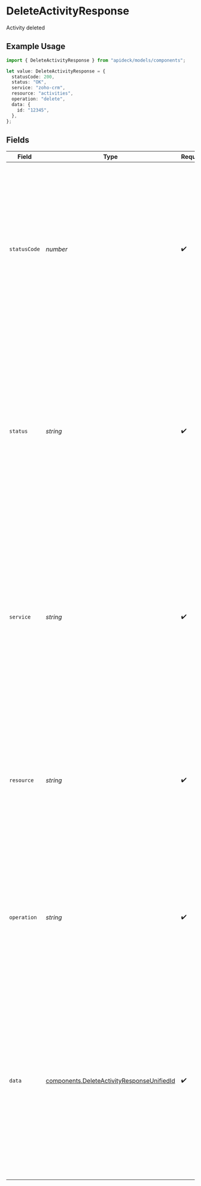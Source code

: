 # DeleteActivityResponse

Activity deleted

## Example Usage

```typescript
import { DeleteActivityResponse } from "apideck/models/components";

let value: DeleteActivityResponse = {
  statusCode: 200,
  status: "OK",
  service: "zoho-crm",
  resource: "activities",
  operation: "delete",
  data: {
    id: "12345",
  },
};
```

## Fields

| Field                                                                                                                                                                                                                                                                                                | Type                                                                                                                                                                                                                                                                                                 | Required                                                                                                                                                                                                                                                                                             | Description                                                                                                                                                                                                                                                                                          | Example                                                                                                                                                                                                                                                                                              |
| ---------------------------------------------------------------------------------------------------------------------------------------------------------------------------------------------------------------------------------------------------------------------------------------------------- | ---------------------------------------------------------------------------------------------------------------------------------------------------------------------------------------------------------------------------------------------------------------------------------------------------- | ---------------------------------------------------------------------------------------------------------------------------------------------------------------------------------------------------------------------------------------------------------------------------------------------------- | ---------------------------------------------------------------------------------------------------------------------------------------------------------------------------------------------------------------------------------------------------------------------------------------------------- | ---------------------------------------------------------------------------------------------------------------------------------------------------------------------------------------------------------------------------------------------------------------------------------------------------- |
| `statusCode`                                                                                                                                                                                                                                                                                         | *number*                                                                                                                                                                                                                                                                                             | :heavy_check_mark:                                                                                                                                                                                                                                                                                   | The HTTP response status code returned by the server, indicating the result of the delete operation. A status code of 200 signifies that the activity was successfully deleted from the CRM system. This code helps developers confirm the success or failure of the operation.                      | 200                                                                                                                                                                                                                                                                                                  |
| `status`                                                                                                                                                                                                                                                                                             | *string*                                                                                                                                                                                                                                                                                             | :heavy_check_mark:                                                                                                                                                                                                                                                                                   | A textual representation of the HTTP response status, providing a human-readable summary of the operation's outcome. This status complements the status code by offering a more descriptive explanation of the result, such as 'OK' for a successful deletion.                                       | OK                                                                                                                                                                                                                                                                                                   |
| `service`                                                                                                                                                                                                                                                                                            | *string*                                                                                                                                                                                                                                                                                             | :heavy_check_mark:                                                                                                                                                                                                                                                                                   | The Apideck ID of the service provider involved in the operation, identifying which service integration was used to perform the delete action. This ID is crucial for tracking and managing interactions across different service providers within the Apideck ecosystem.                            | zoho-crm                                                                                                                                                                                                                                                                                             |
| `resource`                                                                                                                                                                                                                                                                                           | *string*                                                                                                                                                                                                                                                                                             | :heavy_check_mark:                                                                                                                                                                                                                                                                                   | The name of the unified API resource that was targeted by the delete operation, indicating the type of entity that was removed. This helps developers understand the context of the operation within the broader API framework.                                                                      | activities                                                                                                                                                                                                                                                                                           |
| `operation`                                                                                                                                                                                                                                                                                          | *string*                                                                                                                                                                                                                                                                                             | :heavy_check_mark:                                                                                                                                                                                                                                                                                   | The specific operation performed, in this case, 'delete', indicating that the activity record was removed from the CRM. This property confirms the action taken and is useful for logging and auditing purposes.                                                                                     | delete                                                                                                                                                                                                                                                                                               |
| `data`                                                                                                                                                                                                                                                                                               | [components.DeleteActivityResponseUnifiedId](../../models/components/deleteactivityresponseunifiedid.md)                                                                                                                                                                                             | :heavy_check_mark:                                                                                                                                                                                                                                                                                   | This object contains details about the activity that was deleted, including its unique identifier. It serves as a confirmation that the specified activity has been successfully removed from the CRM system. The presence of this object in the response indicates a successful deletion operation. |                                                                                                                                                                                                                                                                                                      |
